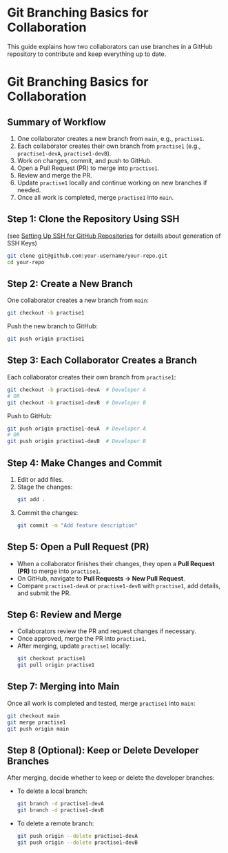 # Git Branching Basics for Collaboration

This guide explains how two collaborators can use branches in a GitHub repository to contribute and keep everything up to date.

# Git Branching Basics for Collaboration

## Summary of Workflow
1. One collaborator creates a new branch from `main`, e.g., `practise1`.
2. Each collaborator creates their own branch from `practise1` (e.g., `practise1-devA`, `practise1-devB`).
3. Work on changes, commit, and push to GitHub.
4. Open a Pull Request (PR) to merge into `practise1`.
5. Review and merge the PR.
6. Update `practise1` locally and continue working on new branches if needed.
7. Once all work is completed, merge `practise1` into `main`.

## Step 1: Clone the Repository Using SSH
(see [Setting Up SSH for GitHub Repositories](https://github.com/omreyes/LabComUIS/blob/main/guides/create-repository.md) for details about generation of SSH Keys)
```bash
git clone git@github.com:your-username/your-repo.git
cd your-repo
```

## Step 2: Create a New Branch
One collaborator creates a new branch from `main`:
```bash
git checkout -b practise1
```
Push the new branch to GitHub:
```bash
git push origin practise1
```

## Step 3: Each Collaborator Creates a Branch
Each collaborator creates their own branch from `practise1`:
```bash
git checkout -b practise1-devA  # Developer A
# OR
git checkout -b practise1-devB  # Developer B
```
Push to GitHub:
```bash
git push origin practise1-devA  # Developer A
# OR
git push origin practise1-devB  # Developer B
```

## Step 4: Make Changes and Commit
1. Edit or add files.
2. Stage the changes:
   ```bash
   git add .
   ```
3. Commit the changes:
   ```bash
   git commit -m "Add feature description"
   ```

## Step 5: Open a Pull Request (PR)
- When a collaborator finishes their changes, they open a **Pull Request (PR)** to merge into `practise1`.
- On GitHub, navigate to **Pull Requests → New Pull Request**.
- Compare `practise1-devA` or `practise1-devB` with `practise1`, add details, and submit the PR.

## Step 6: Review and Merge
- Collaborators review the PR and request changes if necessary.
- Once approved, merge the PR into `practise1`.
- After merging, update `practise1` locally:
  ```bash
  git checkout practise1
  git pull origin practise1
  ```

## Step 7: Merging into Main
Once all work is completed and tested, merge `practise1` into `main`:
```bash
git checkout main
git merge practise1
git push origin main
```

## Step 8 (Optional): Keep or Delete Developer Branches
After merging, decide whether to keep or delete the developer branches:
- To delete a local branch:
  ```bash
  git branch -d practise1-devA
  git branch -d practise1-devB
  ```
- To delete a remote branch:
  ```bash
  git push origin --delete practise1-devA
  git push origin --delete practise1-devB
  ```
